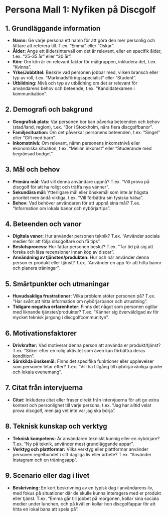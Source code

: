 # Persona Mall 1: Nyfiken på Discgolf

## 1. Grundläggande information
- **Namn:** Ge varje persona ett namn för att göra den mer personlig och lättare att referera till. T.ex. “Emma” eller “Oskar”.
- **Ålder:** Ange ett åldersintervall om det är relevant, eller en specifik ålder, t.ex. “25-35 år” eller “30 år”.
- **Kön:** Om kön är en relevant faktor för målgruppen, inkludera det, t.ex. “Kvinna”.
- **Yrke/Jobbtitel:** Beskriv vad personen jobbar med, vilken bransch eller typ av roll, t.ex. “Marknadsföringsspecialist” eller “Student”.
- **Utbildning:** Nivå och typ av utbildning om det är relevant för användarens behov och beteende, t.ex. “Kandidatexamen i kommunikation”.

## 2. Demografi och bakgrund
- **Geografisk plats:** Var personen bor kan påverka beteenden och behov (stad/land, region), t.ex. “Bor i Stockholm, nära flera discgolfbanor”.
- **Familjesituation:** Om det påverkar personens beteenden, t.ex. “Singel” eller “Gift med barn”.
- **Inkomstnivå:** Om relevant, nämn personens inkomstnivå eller ekonomiska situation, t.ex. “Mellan inkomst” eller “Studerande med begränsad budget”.

## 3. Mål och behov
- **Primära mål:** Vad vill denna användare uppnå? T.ex. “Vill prova på discgolf för att ha roligt och träffa nya vänner”.
- **Sekundära mål:** Ytterligare mål eller önskemål som inte är högsta prioritet men ändå viktiga, t.ex. “Vill förbättra sin fysiska hälsa”.
- **Behov:** Vad behöver användaren för att uppnå sina mål? T.ex. “Information om lokala banor och nybörjartips”.

## 4. Beteenden och vanor
- **Digitala vanor:** Hur använder personen teknik? T.ex. “Använder sociala medier för att följa discgolfare och få tips”.
- **Beslutsprocess:** Hur fattar personen beslut? T.ex. “Tar tid på sig att forska och läsa recensioner innan köp av discar”.
- **Användning av tjänsten/produkten:** Hur och när använder denna person er produkt eller tjänst? T.ex. “Använder en app för att hitta banor och planera träningar”.

## 5. Smärtpunkter och utmaningar
- **Huvudsakliga frustrationer:** Vilka problem stöter personen på? T.ex. “Har svårt att hitta information om nybörjarbanor och utrustning”.
- **Tidigare negativa erfarenheter:** Finns det något som personen ogillar med liknande tjänster/produkter? T.ex. “Känner sig överväldigad av för mycket teknisk jargong i discgolfcommunityn”.

## 6. Motivationsfaktorer
- **Drivkrafter:** Vad motiverar denna person att använda er produkt/tjänst? T.ex. “Söker efter en rolig aktivitet som även kan förbättra deras kondition”.
- **Särskilda önskemål:** Finns det specifika funktioner eller upplevelser som personen letar efter? T.ex. “Vill ha tillgång till nybörjarvänliga guider och lokala evenemang”.

## 7. Citat från intervjuerna
- **Citat:** Inkludera citat eller fraser direkt från intervjuerna för att ge extra kontext och personlighet till varje persona, t.ex. “Jag har alltid velat prova discgolf, men jag vet inte var jag ska börja”.

## 8. Teknisk kunskap och verktyg
- **Teknisk kompetens:** Är användaren tekniskt kunnig eller en nybörjare? T.ex. “Ny på teknik, använder mest grundläggande appar”.
- **Verktyg och plattformar:** Vilka verktyg eller plattformar använder personen regelbundet i sitt dagliga liv eller arbete? T.ex. “Använder Instagram och en träningsapp”.

## 9. Scenario eller dag i livet
- **Beskrivning:** En kort beskrivning av en typisk dag i användarens liv, med fokus på situationer där de skulle kunna interagera med er produkt eller tjänst. T.ex. “Emma går till jobbet på morgonen, kollar sina sociala medier under lunchen, och på kvällen kollar hon discgolfappar för att hitta en lokal bana att spela på”.
